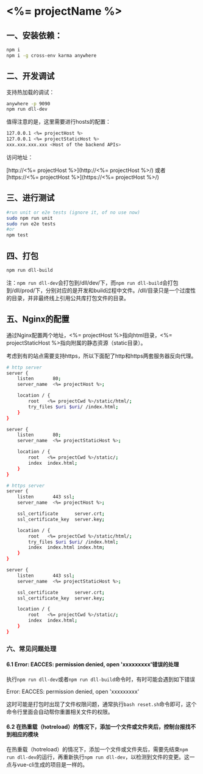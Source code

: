 #  <%= projectName %>
## 一、安装依赖：

``` bash
npm i
npm i -g cross-env karma anywhere
```

## 二、开发调试

支持热加载的调试：

```bash
anywhere -p 9090
npm run dll-dev
```

值得注意的是，这里需要进行hosts的配置：

```bash
127.0.0.1 <%= projectHost %>
127.0.0.1 <%= projectStaticHost %>
xxx.xxx.xxx.xxx <Host of the backend APIs>
```

访问地址：

[http://<%= projectHost %>](http://<%= projectHost %>/) 或者 [https://<%= projectHost %>](https://<%= projectHost %>/)

## 三、进行测试

```bash
#run unit or e2e tests (ignore it, of no use now)
sudo npm run unit
sudo run e2e tests
#or 
npm test
```

## 四、打包

```bash
npm run dll-build
```

注：`npm run dll-dev`会打包到/dll/dev/下，而`npm run dll-build`会打包到/dll/prod/下，分别对应的是开发和build过程中文件。/dll/目录只是一个过度性的目录，并非最终线上引用公共库打包文件的目录。

## 五、Nginx的配置

通过Nginx配置两个地址，<%= projectHost %>指向html目录，<%= projectStaticHost %>指向附属的静态资源（static目录）。

考虑到有的站点需要支持https，所以下面配了http和https两套服务器反向代理。

```bash
# http server
server {
    listen       80;
    server_name  <%= projectHost %>;

    location / {
        root   <%= projectCwd %>/static/html/;
        try_files $uri $uri/ /index.html;
    }
}

server {
    listen       80;
    server_name  <%= projectStaticHost %>;

    location / {
        root   <%= projectCwd %>/static/;
        index  index.html;
    }
}

# https server
server {
    listen       443 ssl;
    server_name  <%= projectHost %>;

    ssl_certificate      server.crt;
    ssl_certificate_key  server.key;

    location / {
        root   <%= projectCwd %>/static/html/;
        try_files $uri $uri/ /index.html;
        index  index.html index.htm;
    }
}

server {
    listen       443 ssl;
    server_name  <%= projectStaticHost %>;

    ssl_certificate      server.crt;
    ssl_certificate_key  server.key;

    location / {
        root   <%= projectCwd %>/static/;
        index  index.html;
    }
}
```

### 六、常见问题处理

#### 6.1 Error: EACCES: permission denied, open 'xxxxxxxxx'错误的处理

执行`npm run dll-dev`或者`npm run dll-build`命令时，有时可能会遇到如下错误

Error: EACCES: permission denied, open 'xxxxxxxxx'

这时可能是打包时出现了文件权限问题，通常执行`bash reset.sh`命令即可，这个命令行里面会自动帮你重置相关文件的权限。

#### 6.2 在热重载（hotreload）的情况下，添加一个文件或文件夹后，控制台报找不到相应的模块

在热重载（hotreload）的情况下，添加一个文件或文件夹后，需要先结束`npm run dll-dev`的运行，再重新执行`npm run dll-dev`，以检测到文件的变更。这一点与vue-cli生成的项目是一样的。